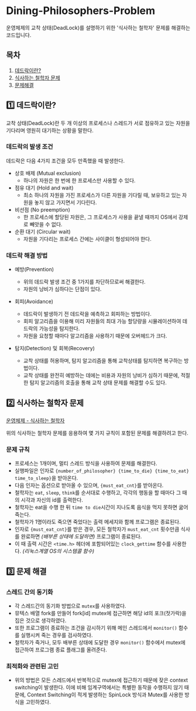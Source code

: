 # Dining-Philosophers-Problem

운영체제의 교착 상태(DeadLock)를 설명하기 위한 '식사하는 철학자' 문제를 해결하는 코드입니다.

## 목차

1. [데드락이란?](#1️⃣-데드락이란)
2. [식사하는 철학자 문제](#2️⃣-식사하는-철학자-문제)
3. [문제해결](#3️⃣-문제-해결)

## 1️⃣ 데드락이란?

교착 상태(DeadLock)란 두 개 이상의 프로세스나 스레드가 서로 점유하고 있는 자원을 기다리며 영원히 대기하는 상황을 말한다.

### 데드락의 발생 조건

데드락은 다음 4가지 조건을 모두 만족했을 때 발생한다.

- 상호 배제 (Mutual exclusion)
  - 하나의 자원은 한 번에 한 프로세스만 사용할 수 있다.
- 점유 대기 (Hold and wait)
  - 최소 하나의 자원을 가진 프로세스가 다른 자원을 기다릴 때, 보유하고 있는 자원을 놓지 않고 가지면서 기다린다.
- 비선점 (No preemption)
  - 한 프로세스에 할당된 자원은, 그 프로세스가 사용을 끝낼 때까지 OS에서 강제로 빼앗을 수 없다.
- 순환 대기 (Circular wait)
  - 자원을 기다리는 프로세스 간에는 사이클이 형성되어야 한다.

### 데드락 해결 방법

- 예방(Prevention)

  - 위의 데드락 발생 조건 중 1가지를 차단하므로써 해결한다.
  - 자원의 낭비가 심하다는 단점이 있다.

- 회피(Avoidance)

  - 데드락이 발생하기 전 데드락을 예측하고 회피하는 방법이다.
  - 회피 알고리즘을 이용해 미리 자원들의 최대 가능 할당량을 시뮬레이션하여 데드락의 가능성을 탐지한다.
  - 자원을 요청할 때마다 알고리즘을 사용하기 때문에 오버헤드가 크다.

- 탐지(Detection) 및 회복(Recovery)
  - 교착 상태를 허용하며, 탐지 알고리즘을 통해 교착상태를 탐지하면 복구하는 방법이다.
  - 교착 상태를 완전히 예방하는 데에는 비용과 자원의 낭비가 심하기 때문에, 적절한 탐지 알고리즘의 호출을 통해 교착 상태 문제를 해결할 수도 있다.

## 2️⃣ 식사하는 철학자 문제

[운영체제 - 식사하는 철학자](https://namu.wiki/w/%EC%8B%9D%EC%82%AC%ED%95%98%EB%8A%94%20%EC%B2%A0%ED%95%99%EC%9E%90%20%EB%AC%B8%EC%A0%9C)

위의 식사하는 철학자 문제를 응용하여 몇 가지 규칙이 포함된 문제를 해결하려고 한다.

### 문제 규칙

- 프로세스는 1개이며, 멀티 스레드 방식을 사용하여 문제를 해결한다.
- 실행파일은 인자로 `{number_of_philosopher} {time_to_die} {time_to_eat} time_to_sleep}`을 받아온다.
- 다음 인자는 옵션으로 받아올 수 있으며, `{must_eat_cnt}`를 받아온다.
- 철학자는 `eat`, `sleep`, `think`를 순서대로 수행하고, 각각의 행동을 할 때마다 그 때의 시각과 자신의 id를 출력한다.
- 철학자는 eat을 수행 한 뒤 `time to die`시간이 지나도록 음식을 먹지 못하면 굶어 죽는다.
- 철학자가 1명이라도 죽으면 죽었다는 출력 메세지와 함께 프로그램은 종료된다.
- 인자로 `{must_eat_cnt}`를 받은 경우, 모든 철학자가 `must_eat_cnt` 횟수만큼 식사를 완료하면 _(배부른 상태에 도달하면)_ 프로그램이 종료된다.
- 이 때 출력 시간은 `<time.h>` 헤더에 포함되어있는 `clock_gettime` 함수를 사용한다. _(리눅스계열 OS의 시스템콜 함수)_

## 3️⃣ 문제 해결

### 스레드 간의 동기화

- 각 스레드간의 동기화 방법으로 `mutex`를 사용하였다.
- 뮤텍스 배열 fork를 만들어 fork[id] mutex에 접근하면 해당 id의 포크(젓가락)을 집은 것으로 생각하였다.
- 또한 프로그램이 종료하는 조건을 감시하기 위해 메인 스레드에서 `monitor()` 함수를 실행시켜 죽는 경우를 검사하였다.
- 철학자가 죽거나, 모두 배부른 상태에 도달한 경우 `monitor()` 함수에서 mutex에 접근하여 프로그램 종료 플래그를 올려준다.

### 최적화와 관련된 고민

- 위의 방법은 모든 스레드에서 반복적으로 mutex에 접근하기 때문에 잦은 context switching이 발생한다. 이에 비해 임계구역에서는 특별한 동작을 수행하지 않기 때문에, Context Switching이 적게 발생하는 SpinLock 방식과 Mutex를 사용한 방식을 고민하였다.
